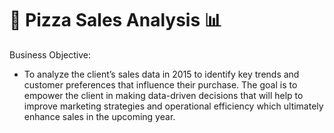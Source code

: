 # 🍕 Pizza Sales Analysis 📊

Business Objective:
- To analyze the client’s sales data in 2015 to identify key trends and customer preferences that influence their purchase. The goal is to empower the client in making data-driven decisions that will help to improve marketing strategies and operational efficiency which ultimately enhance sales in the upcoming year.

